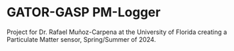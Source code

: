 # GATOR-GASP PM-Logger
Project for Dr. Rafael Muñoz-Carpena at the University of Florida creating a Particulate Matter sensor, Spring/Summer of 2024. 
